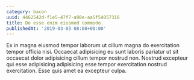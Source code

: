 ```yaml
---
category: bacon
uuid: 4462542d-f1e5-47f7-a98e-aa5f54057318
title: Do esse enim eiusmod commodo.
publishedAt: '2019-03-03 08:08+00:00'
---
```


Ex in magna eiusmod tempor laborum ut cillum magna do exercitation tempor officia nisi. Occaecat adipisicing eu sunt laboris pariatur ut sit occaecat dolor adipisicing cillum tempor nostrud non. Nostrud excepteur qui esse adipisicing adipisicing esse tempor exercitation nostrud exercitation. Esse quis amet ea excepteur culpa.
